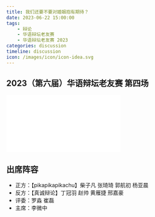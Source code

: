 ```yaml
---
title: 我们还要不要对婚姻抱有期待？
date: 2023-06-22 15:00:00
tags:
    - 辩论
    - 华语辩坛老友赛
    - 华语辩坛老友赛 2023
categories: discussion
timeline: discussion
icon: /images/icon/icon-idea.svg
---
```


## 2023（第六届）华语辩坛老友赛 第四场

<div class="video-container">
    <iframe src="//player.bilibili.com/player.html?aid=315087941&bvid=BV1QP411q7nm&cid=1172798014&page=1" scrolling="no" border="0" frameborder="no" framespacing="0" allowfullscreen="true"> </iframe>
</div>

## 出席阵容

- 正方：【pikapikapikachu】柴子凡 张琦琦 郭航初 杨亚晨
- 反方：【真诚辩论】丁冠羽 赵帅 黄雁捷 邢嘉豪
- 评委：罗淼 崔磊
- 主席：李微中
